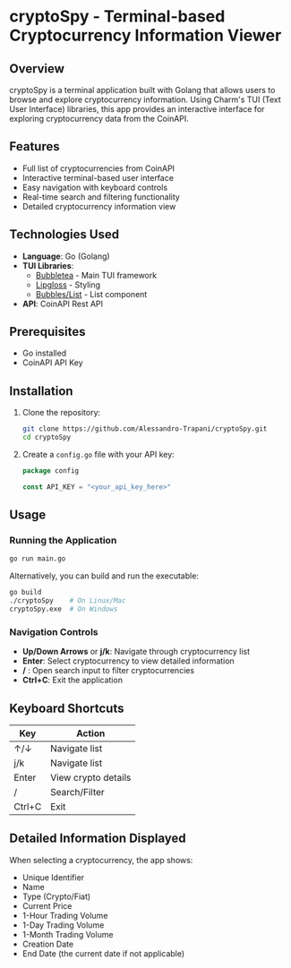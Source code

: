 # cryptoSpy - Terminal-based Cryptocurrency Information Viewer

## Overview

cryptoSpy is a terminal application built with Golang that allows users to browse and explore cryptocurrency information. Using Charm's TUI (Text User Interface) libraries, this app provides an interactive interface for exploring cryptocurrency data from the CoinAPI.

## Features

- Full list of cryptocurrencies from CoinAPI
- Interactive terminal-based user interface
- Easy navigation with keyboard controls
- Real-time search and filtering functionality
- Detailed cryptocurrency information view

## Technologies Used

- **Language**: Go (Golang)
- **TUI Libraries**: 
  - [Bubbletea](https://github.com/charmbracelet/bubbletea) - Main TUI framework
  - [Lipgloss](https://github.com/charmbracelet/lipgloss) - Styling
  - [Bubbles/List](https://github.com/charmbracelet/bubbles) - List component
- **API**: CoinAPI Rest API

## Prerequisites

- Go installed
- CoinAPI API Key

## Installation

1. Clone the repository:
   ```bash
   git clone https://github.com/Alessandro-Trapani/cryptoSpy.git
   cd cryptoSpy
   ```

2. Create a `config.go` file with your API key:
   ```go
   package config

   const API_KEY = "<your_api_key_here>"
   ```
## Usage

### Running the Application

```bash
go run main.go
```

Alternatively, you can build and run the executable:

```bash
go build
./cryptoSpy    # On Linux/Mac
cryptoSpy.exe  # On Windows
```

### Navigation Controls

- **Up/Down Arrows** or **j/k**: Navigate through cryptocurrency list
- **Enter**: Select cryptocurrency to view detailed information
- **/** : Open search input to filter cryptocurrencies
- **Ctrl+C**: Exit the application

## Keyboard Shortcuts

| Key | Action |
|-----|--------|
| ↑/↓ | Navigate list |
| j/k | Navigate list |
| Enter | View crypto details |
| / | Search/Filter |
| Ctrl+C | Exit |

## Detailed Information Displayed

When selecting a cryptocurrency, the app shows:
- Unique Identifier
- Name
- Type (Crypto/Fiat)
- Current Price
- 1-Hour Trading Volume
- 1-Day Trading Volume
- 1-Month Trading Volume
- Creation Date
- End Date (the current date if not applicable)
